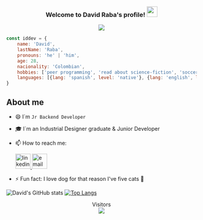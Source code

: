 <h3 align="center">
  Welcome to David Raba's profile!
  <img src="https://media.giphy.com/media/hvRJCLFzcasrR4ia7z/giphy.gif" width="28">
</h3>

<p align="center">
  <a>
    <img src="https://readme-typing-svg.herokuapp.com?color=%2336BCF7&size=25&center=true&vCenter=true&width=600&lines=Python+Developer+Jr;Experienced+in+Django+%26+Flask+frameworks;2+years+of+coding+experience;Always+learning+new+things">
  </a>
</p>



```js
const iddev = {
    name: 'David',
    lastName: 'Raba',
    pronouns: 'he' | 'him',
    age: 28,
    nacionality: 'Colombian',
    hobbies: ['peer programming', 'read about science-fiction', 'soccer', 'study new things'],
    languages: [{lang: 'spanish', level: 'native'}, {lang: 'english', level: 'B1'}],
}
```


## About me
- :smile: I`m ``Jr Backend Developer``
- 🎓 I`m an Industrial Designer graduate & Junior Developer


- 📫 How to reach me: 
    <section>
    <a href="https://www.linkedin.com/in/iddev-davidraba/" target="_blank">
        <img src="https://img.icons8.com/fluency/48/000000/linkedin.png" width='40' height='40' alt='linkedin' />
    </a>    
    <a href="mailto:iddev.davidraba@gmail.com?Subject=Hi%20Andrea!" target="_blank">
        <img src="https://img.icons8.com/nolan/64/email-open.png" width='40' height='40' alt='email'/>
    </a>
    </section>
    
- ⚡ Fun fact: I love dog for that reason I've five cats 🤣

![David's GitHub stats](https://github-readme-stats.vercel.app/api?username=iddevdavidraba&show_icons=true&theme=cobalt)
[![Top Langs](https://github-readme-stats.vercel.app/api/top-langs/?username=iddevdavidraba&layout=compact)](https://github.com/iddevdavidraba/github-readme-stats)

<p align="center">   
  Visitors<br>
  <img src="https://profile-counter.glitch.me/iddevdavidraba/count.svg" />  
</p>  
